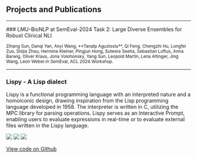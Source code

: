 ## Projects and Publications

---
<p style=”padding: 0px; margin: 0px;”>### LMU-BioNLP at SemEval-2024 Task 2: Large Diverse Ensembles for Robust Clinical NLI</p>
<p style=”padding: 0px; margin: 0px;”><small>Zihang Sun, Danqi Yan, Anyi Wang, **Tanalp Agustoslu**, Qi Feng, Chengzhi Hu, Longfei Zuo, Shijia Zhou, Hermine Kleiner, Pingjun Hong, Suteera Seeha, Sebastian Loftus, Anna Barwig, Oliver Kraus, Jona Volohonsky, Yang Sun, Leopold Martin, Lena Altinger, Jing Wang, Leon Weber.In SemEval, ACL 2024 Workshop.</small></p>

---

### Lispy - A Lisp dialect

Lispy is a functional programming language with an interpreted nature and a homoiconic design, drawing inspiration from the Lisp programming language developed in 1958. The interpreter is written in C, utilizing the MPC library for parsing operations. Lispy serves as an Interactive Prompt, enabling users to evaluate expressions in real-time or to evaluate external files written in the Lispy language.

[![](https://img.shields.io/badge/C-white?logo=C)](#) [![](https://img.shields.io/badge/Lisp-white?logo=Lisp)](#) [![](https://img.shields.io/badge/Ubuntu-white?logo=ubuntu)](#)

[View code on Github](https://github.com/agustoslu/lispy)
